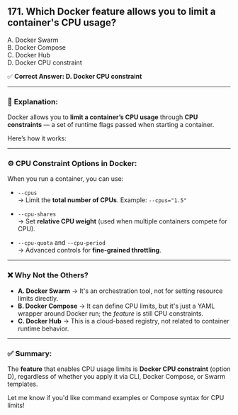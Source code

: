 ## 171. Which Docker feature allows you to limit a container's CPU usage?
A. Docker Swarm  
B. Docker Compose  
C. Docker Hub  
D. Docker CPU constraint  

✅ **Correct Answer: D. Docker CPU constraint**

---

### 🧠 **Explanation:**

Docker allows you to **limit a container’s CPU usage** through **CPU constraints** — a set of runtime flags passed when starting a container.

Here’s how it works:

---

### ⚙️ **CPU Constraint Options in Docker:**

When you run a container, you can use:

- `--cpus`  
  → Limit the **total number of CPUs**. Example: `--cpus="1.5"`  

- `--cpu-shares`  
  → Set **relative CPU weight** (used when multiple containers compete for CPU).  

- `--cpu-quota` and `--cpu-period`  
  → Advanced controls for **fine-grained throttling**.  

---

### ❌ Why Not the Others?

- **A. Docker Swarm** → It's an orchestration tool, not for setting resource limits directly.
- **B. Docker Compose** → It can define CPU limits, but it's just a YAML wrapper around Docker run; the *feature* is still CPU constraints.
- **C. Docker Hub** → This is a cloud-based registry, not related to container runtime behavior.

---

### ✅ Summary:

The **feature** that enables CPU usage limits is **Docker CPU constraint** (option D), regardless of whether you apply it via CLI, Docker Compose, or Swarm templates.

Let me know if you'd like command examples or Compose syntax for CPU limits!
